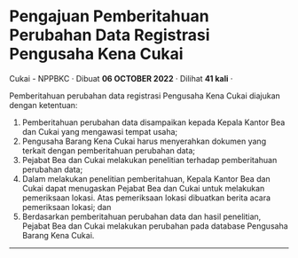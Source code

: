 Pengajuan Pemberitahuan Perubahan Data Registrasi Pengusaha Kena Cukai
======================================================================

Cukai - NPPBKC · Dibuat **06 OCTOBER 2022** · Dilihat **41 kali** ·

Pemberitahuan perubahan data registrasi Pengusaha Kena Cukai diajukan dengan ketentuan:

1.  Pemberitahuan perubahan data disampaikan kepada Kepala Kantor Bea dan Cukai yang mengawasi tempat usaha;
2.  Pengusaha Barang Kena Cukai harus menyerahkan dokumen yang terkait dengan pemberitahuan perubahan data;
3.  Pejabat Bea dan Cukai melakukan penelitian terhadap pemberitahuan perubahan data;
4.  Dalam melakukan penelitian pemberitahuan, Kepala Kantor Bea dan Cukai dapat menugaskan Pejabat Bea dan Cukai untuk melakukan pemeriksaan lokasi. Atas pemeriksaan lokasi dibuatkan berita acara pemeriksaan lokasi; dan
5.  Berdasarkan pemberitahuan perubahan data dan hasil penelitian, Pejabat Bea dan Cukai melakukan perubahan pada database Pengusaha Barang Kena Cukai. 

  
  
  

* * *
